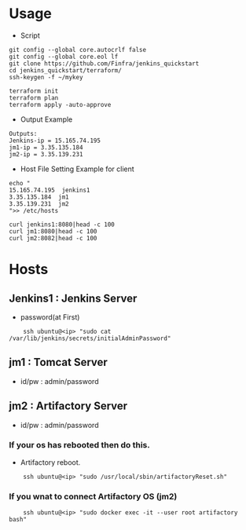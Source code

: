 # Usage
* Script
```
git config --global core.autocrlf false
git config --global core.eol lf
git clone https://github.com/Finfra/jenkins_quickstart
cd jenkins_quickstart/terraform/
ssh-keygen -f ~/mykey

terraform init
terraform plan
terraform apply -auto-approve

```

* Output Example
```
Outputs:
Jenkins-ip = 15.165.74.195
jm1-ip = 3.35.135.184
jm2-ip = 3.35.139.231
```

* Host File Setting Example for client
```
echo "
15.165.74.195  jenkins1
3.35.135.184  jm1
3.35.139.231  jm2
">> /etc/hosts

curl jenkins1:8080|head -c 100
curl jm1:8080|head -c 100
curl jm2:8082|head -c 100
```

# Hosts
## Jenkins1 : Jenkins Server
* password(at First)
```
    ssh ubuntu@<ip> "sudo cat /var/lib/jenkins/secrets/initialAdminPassword"
```

## jm1      : Tomcat Server
* id/pw : admin/password

## jm2      : Artifactory Server
* id/pw : admin/password

### If your os has rebooted then do this.
* Artifactory reboot.
```
    ssh ubuntu@<ip> "sudo /usr/local/sbin/artifactoryReset.sh"
```

### If you wnat to connect Artifactory OS (jm2)
```
    ssh ubuntu@<ip> "sudo docker exec -it --user root artifactory bash"
```
